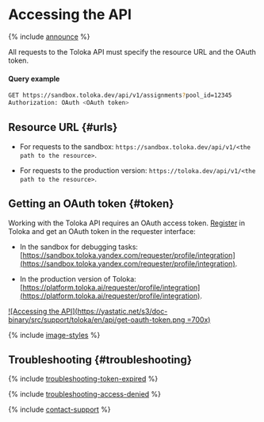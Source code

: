 # Accessing the API

{% include [announce](../_includes/announce.md) %}

All requests to the Toloka API must specify the resource URL and the OAuth token.

#### Query example

```bash
GET https://sandbox.toloka.dev/api/v1/assignments?pool_id=12345
Authorization: OAuth <OAuth token>
```

## Resource URL {#urls}

- For requests to the sandbox: `https://sandbox.toloka.dev/api/v1/<the path to the resource>`.

- For requests to the production version: `https://toloka.dev/api/v1/<the path to the resource>`.

## Getting an OAuth token {#token}

Working with the Toloka API requires an OAuth access token. [Register](../../guide/concepts/access.md) in Toloka and get an OAuth token in the requester interface:

- In the sandbox for debugging tasks: [https://sandbox.toloka.yandex.com/requester/profile/integration](https://sandbox.toloka.yandex.com/requester/profile/integration).

- In the production version of Toloka: [https://platform.toloka.ai/requester/profile/integration](https://platform.toloka.ai/requester/profile/integration).

[![Accessing the API](https://yastatic.net/s3/doc-binary/src/support/toloka/en/api/get-oauth-token.png =700x)](https://yastatic.net/s3/doc-binary/src/support/toloka/en/api/get-oauth-token.png)

{% include [image-styles](../../../_includes/image-styles.md) %}

## Troubleshooting {#troubleshooting}

{% include [troubleshooting-token-expired](../../guide/_includes/troubleshooting/api/token-expired.md) %}

{% include [troubleshooting-access-denied](../../guide/_includes/troubleshooting/api/access-denied.md) %}

{% include [contact-support](../../guide/_includes/contact-support.md) %}
